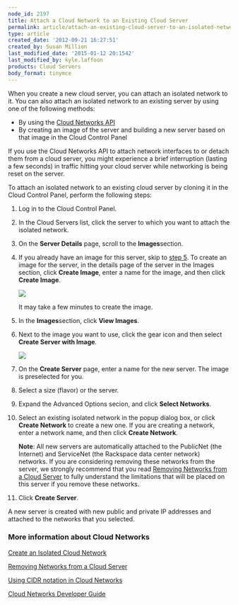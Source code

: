 ```yaml
---
node_id: 2197
title: Attach a Cloud Network to an Existing Cloud Server
permalink: article/attach-an-existing-cloud-server-to-an-isolated-network
type: article
created_date: '2012-09-21 16:27:51'
created_by: Susan Million
last_modified_date: '2015-01-12 20:1542'
last_modified_by: kyle.laffoon
products: Cloud Servers
body_format: tinymce
---
```


When you create a new cloud server, you can attach an isolated network
to it. You can also attach an isolated network to an existing server by
using one of the following methods:

-   By using the [Cloud Networks
    API](http://docs.rackspace.com/networks/api/v2/cn-devguide/content/ch_preface.html)
-   By creating an image of the server and building a new server based
    on that image in the Cloud Control Panel

If you use the Cloud Networks API to attach network interfaces to or
detach them from a cloud server, you might experience a brief
interruption (lasting a few seconds) in traffic hitting your cloud
server while networking is being reset on the server.

To attach an isolated network to an existing cloud server by cloning it
in the Cloud Control Panel, perform the following steps:

1.  Log in to the Cloud Control Panel.
2.  In the Cloud Servers list, click the server to which you want to
    attach the isolated network.
3.  On the **Server Details** page, scroll to the **Images**section.
4.  If you already have an image for this server, skip to [step
    5](#step4). To create an image for the server, in the details page
    of the server in the Images section, click **Create Image**, enter a
    name for the image, and then click **Create Image**.

    ![](/knowledge_center/sites/default/files/field/image/2197-1.png)

    It may take a few minutes to create the image.

5.  In the **Images**section, click **View Images**.
6.  Next to the image you want to use, click the gear icon and then
    select **Create Server with Image**.

    ![](/knowledge_center/sites/default/files/field/image/Create%20Server%20from%20Image%20for%20Cloud%20Networks_1.png)

7.  On the **Create Server** page, enter a name for the new server. The
    image is preselected for you.
8.  Select a size (flavor) or the server.
9.  Expand the Advanced Options secion, and click **Select Networks**.
10. Select an existing isolated network in the popup dialog box, or
    click **Create Network** to create a new one. If you are creating a
    network, enter a network name, and then click **Create Network**.

    **Note**: All new servers are automatically attached to the
    PublicNet (the Internet) and ServiceNet (the Rackspace data center
    network) networks. If you are considering removing these networks
    from the server, we strongly recommend that you read [Removing
    Networks from a Cloud
    Server](http://www.rackspace.com/knowledge_center/article/rmoving-networks-from-a-cloud-server "Remove Networks from a Cloud Server")
    to fully understand the limitations that will be placed on this
    server if you remove these networks.

11. Click **Create Server**.

 

A new server is created with new public and private IP addresses and
attached to the networks that you selected.

### More information about Cloud Networks

[Create an Isolated Cloud
Network](http://www.rackspace.com/knowledge_center/article/create-an-isolated-cloud-network "Attach an Isolated Network to a New Cloud Server")

[Removing Networks from a Cloud
Server](http://www.rackspace.com/knowledge_center/article/rmoving-networks-from-a-cloud-server "Removing Networks from a Cloud Server")

[Using CIDR notation in Cloud
Networks](http://www.rackspace.com/knowledge_center/article/using-cidr-notation "CIDR Notation")

[Cloud Networks Developer
Guide](http://docs.rackspace.com/networks/api/v2/cn-devguide/ "Cloud Networks Developer Guide")

